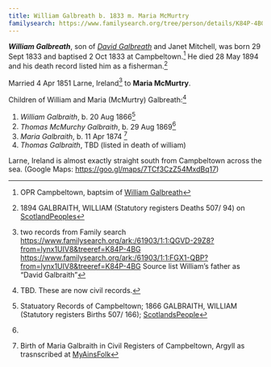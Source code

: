 ```yaml
---
title: William Galbreath b. 1833 m. Maria McMurtry
familysearch: https://www.familysearch.org/tree/person/details/K84P-4BG
---
```

***William Galbreath***, son of *[David Galbreath](galbreath-david-1797.md)* and Janet Mitchell, was born 29 Sept 1833 and baptised 2 Oct 1833 at Campbeltown.[^birth] He died 28 May 1894 and his death record listed him as a fisherman.[^death]

Married 4 Apr 1851 Larne, Ireland[^marriage] to **Maria McMurtry**.

Children of William and Maria (McMurtry) Galbreath:[^children]

1. *William Galbraith*, b. 20 Aug 1866[^william-birth]
2. *Thomas McMurchy Galbraith*, b. 29 Aug 1869[^thomas-birth]
3. *Maria Galbraith*, b. 11 Apr 1874 [^m2]
4. *Thomas Galbraith*, TBD (listed in death of william)

[^birth]: OPR Campbeltown, baptsim of [William Galbreath](/sources/opr-campbeltown-births.md#1833-10-02-william-galbreath)

[^death]: 1894 GALBRAITH, WILLIAM (Statutory registers Deaths 507/ 94) on [ScotlandPeoples](https://www.scotlandspeople.gov.uk/view-image/nrs_stat_deaths/4599656)

[^marriage]: two records from Family search https://www.familysearch.org/ark:/61903/1:1:QGVD-29Z8?from=lynx1UIV8&treeref=K84P-4BG
https://www.familysearch.org/ark:/61903/1:1:FGX1-QBP?from=lynx1UIV8&treeref=K84P-4BG Source list William’s father as “David Galbraith”

Larne, Ireland is almost exactly straight south from Campbeltown across the sea. (Google Maps: https://goo.gl/maps/7TCf3CzZ54MxdBq17)

[^children]: TBD. These are now civil records.

[^william-birth]: Statuatory Records of Campbeltown; 1866 GALBRAITH, WILLIAM (Statutory registers Births 507/ 166); [ScotlandsPeople](https://www.scotlandspeople.gov.uk/view-image/nrs_stat_births/39963936)

[^thomas-birth]: 


[^m2]: Birth of Maria Galbraith in Civil Registers of Campbeltown, Argyll as trasnscribed at [MyAinsFolk](https://www.myainfolk.ca/records/5060)
